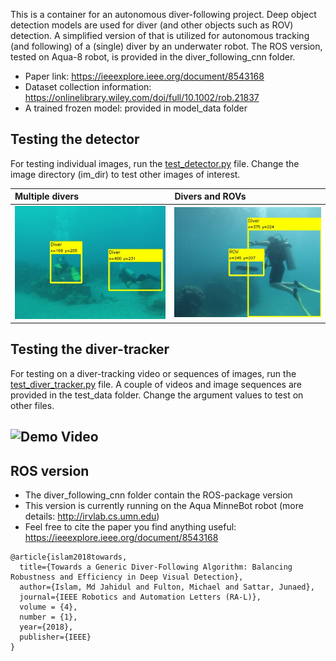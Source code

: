 This is a container for an autonomous diver-following project. Deep object detection models are used for diver (and other objects such as ROV) detection. A simplified version of that is utilized for autonomous tracking (and following) of a (single) diver by an underwater robot. The ROS version, tested on Aqua-8 robot, is provided in the diver_following_cnn folder.

- Paper link:  https://ieeexplore.ieee.org/document/8543168
- Dataset collection information:  https://onlinelibrary.wiley.com/doi/full/10.1002/rob.21837 
- A trained frozen model: provided in model_data folder

## Testing the detector
For testing individual images, run the [test_detector.py](test_detector.py) file. Change the image directory (im_dir) to test other images of interest.

| Multiple divers | Divers and ROVs | 
|:--------------------|:----------------|
| ![det-7](/test_data/res/7.jpg)     | ![det-1](/test_data/res/1.jpg) |


## Testing the diver-tracker 
For testing on a diver-tracking video or sequences of images, run the [test_diver_tracker.py](test_diver_tracker.py) file. A couple of videos and image sequences are provided in the test_data folder. Change the argument values to test on other files.




## ![Demo Video](http://www.youtube.com/watch?v=9xukzT8dqzQ)






## ROS version
- The diver_following_cnn folder contain the ROS-package version 
- This version is currently running on the Aqua MinneBot robot (more details: http://irvlab.cs.umn.edu)
- Feel free to cite the paper you find anything useful:  https://ieeexplore.ieee.org/document/8543168
```
@article{islam2018towards,
  title={Towards a Generic Diver-Following Algorithm: Balancing Robustness and Efficiency in Deep Visual Detection},
  author={Islam, Md Jahidul and Fulton, Michael and Sattar, Junaed},
  journal={IEEE Robotics and Automation Letters (RA-L)},
  volume = {4},
  number = {1},
  year={2018},
  publisher={IEEE}
}
```
